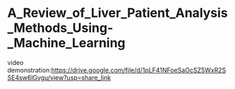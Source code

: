 # A_Review_of_Liver_Patient_Analysis_Methods_Using-_Machine_Learning

video demonstration:https://drive.google.com/file/d/1pLF41NFoeSaOcSZ5WxR2SSE4sw6lGvgu/view?usp=share_link
